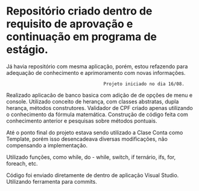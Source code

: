 # Repositório criado dentro de requisito de aprovação e continuação em programa de estágio.
  Já havia repositório com mesma aplicação, porém, estou refazendo para adequação de conhecimento e aprimoramento com novas informações.

                                        Projeto iniciado no dia 16/08.
  Realizado aplicacão de banco basica com adição de de opções de menu e console. 
  Utilizado conceito de herança, com classes abstratas, dupla herança, métodos construtores.
  Validador de CPF criado apenas utilizando o conhecimento da fórmula matemática. Construção de código feita com conhecimento anterior e pesquisas sobre métodos pontuais.

  Até o ponto final do projeto estava sendo utilizado a Clase Conta como Template, porém isso desencadeava diversas modificações, não compensando a implementação.
  
  Utilizado funções, como while, do - while, switch, if ternário, ifs, for, foreach, etc.
  
  Código foi enviado diretamente de dentro de aplicação Visual Studio. Utilizando ferramenta para commits.
  


